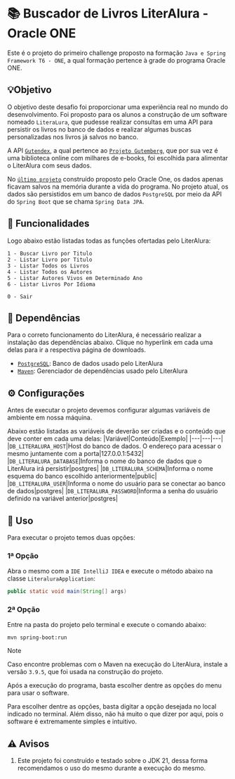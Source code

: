 # 📚 Buscador de Livros LiterAlura - Oracle ONE
Este é o projeto do primeiro challenge proposto na formação `Java e Spring Framework T6 - ONE`, a qual formação pertence à grade do programa Oracle ONE.

## 💡Objetivo
O objetivo deste desafio foi proporcionar uma experiência real no mundo do desenvolvimento. Foi proposto para os alunos a construção de um software nomeado `LiteraLura`, que pudesse realizar consultas em uma API para persistir os livros no banco de dados e realizar algumas buscas personalizadas nos livros já salvos no banco. 

A API [`Gutendex`](https://gutendex.com/), a qual pertence ao [`Projeto Gutemberg`](https://www.gutenberg.org/), que por sua vez é uma biblioteca online com milhares de e-books, foi escolhida para alimentar o LiterAlura com seus dados.

No [`último projeto`](https://github.com/gPagio/bootcamp-oracle-alura-challenge-conversor-de-moedas/tree/main) construído proposto pelo Oracle One, os dados apenas ficavam salvos na memória durante a vida do programa. No projeto atual, os dados são persistidos em um banco de dados `PostgreSQL` por meio da API do `Spring Boot` que se chama `Spring Data JPA`.

## 📝 Funcionalidades
Logo abaixo estão listadas todas as funções ofertadas pelo LiterAlura:

```
1 - Buscar Livro por Titulo
2 - Listar Livro por Titulo
3 - Listar Todos os Livros
4 - Listar Todos os Autores
5 - Listar Autores Vivos em Determinado Ano
6 - Listar Livros Por Idioma

0 - Sair
```

## 📌 Dependências
Para o correto funcionamento do LiterAlura, é necessário realizar a instalação das dependências abaixo. Clique no hyperlink em cada uma delas para ir a respectiva página de downloads.
 - [`PostgreSQL`](https://www.postgresql.org/download/): Banco de dados usado pelo LiterAlura
 - [`Maven`](https://maven.apache.org/install.html): Gerenciador de dependências usado pelo LiterAlura

## ⚙️ Configurações
Antes de executar o projeto devemos configurar algumas variáveis de ambiente em nossa máquina.

Abaixo estão listadas as variáveis de deverão ser criadas e o conteúdo que deve conter em cada uma delas:
|Variável|Conteúdo|Exemplo|
|---|---|---|
|`DB_LITERALURA_HOST`|Host do banco de dados. O endereço para acessar o mesmo juntamente com a porta|127.0.0.1:5432|
|`DB_LITERALURA_DATABASE`|Informa o nome do banco de dados que o LiterAlura irá persistir|postgres|
|`DB_LITERALURA_SCHEMA`|Informa o nome esquema do banco escolhido anteriormente|public|
|`DB_LITERALURA_USER`|Informa o nome do usuário para se conectar ao banco de dados|postgres|
|`DB_LITERALURA_PASSWORD`|Informa a senha do usuário definido na variável anterior|postgres|

## 🚀 Uso
Para executar o projeto temos duas opções:

### 1ª Opção
Abra o mesmo com a `IDE IntelliJ IDEA` e execute o método abaixo na classe `LiteraluraApplication`:

``` Java
public static void main(String[] args)
```


### 2ª Opção
Entre na pasta do projeto pelo terminal e execute o comando abaixo:

```
mvn spring-boot:run
```
> [!NOTE]
> Caso encontre problemas com o Maven na execução do LiterAlura, instale a versão `3.9.5`, que foi usada na construção do projeto.

Após a execução do programa, basta escolher dentre as opções do menu para usar o software.

Para escolher dentre as opções, basta digitar a opção desejada no local indicado no terminal. Além disso, não há muito o que dizer por aqui, pois o software é extremamente simples e intuitivo.

## ⚠️ Avisos
1. Este projeto foi construído e testado sobre o JDK 21, dessa forma recomendamos o uso do mesmo durante a execução do mesmo.

